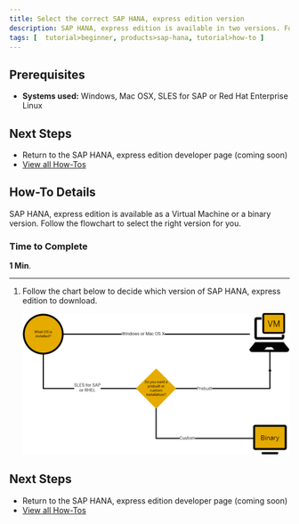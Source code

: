 ```yaml
---
title: Select the correct SAP HANA, express edition version
description: SAP HANA, express edition is available in two versions. Follow the flowchart to select the right version for you.
tags: [  tutorial>beginner, products>sap-hana, tutorial>how-to ]
---
```


## Prerequisites  
 - **Systems used:** Windows, Mac OSX, SLES for SAP or Red Hat Enterprise Linux
 

## Next Steps
 - Return to the SAP HANA, express edition developer page (coming soon)
 - [View all How-Tos](http://go.sap.com/developer/tutorial-navigator.how-to.html) 

 

## How-To Details
SAP HANA, express edition is available as a Virtual Machine or a binary version. Follow the flowchart to select the right version for you.

### Time to Complete
**1 Min**.

---

1. Follow the chart below to decide which version of SAP HANA, express edition to download.

    ![HANA Express flowchart](hxe-ua-versions.png)


## Next Steps
 - Return to the SAP HANA, express edition developer page (coming soon)
 - [View all How-Tos](http://go.sap.com/developer/tutorial-navigator.how-to.html)  
